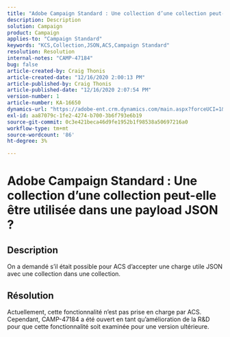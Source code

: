 ```yaml
---
title: "Adobe Campaign Standard : Une collection d’une collection peut-elle être utilisée dans une payload JSON ?"
description: Description
solution: Campaign
product: Campaign
applies-to: "Campaign Standard"
keywords: "KCS,Collection,JSON,ACS,Campaign Standard"
resolution: Resolution
internal-notes: "CAMP-47184"
bug: false
article-created-by: Craig Thonis
article-created-date: "12/16/2020 2:00:13 PM"
article-published-by: Craig Thonis
article-published-date: "12/16/2020 2:07:54 PM"
version-number: 1
article-number: KA-16650
dynamics-url: "https://adobe-ent.crm.dynamics.com/main.aspx?forceUCI=1&pagetype=entityrecord&etn=knowledgearticle&id=427fb3fd-a63f-eb11-a813-000d3a3038a2"
exl-id: aa87079c-1fe2-4274-b700-3b6f793e6b19
source-git-commit: 0c3e421beca46d9fe1952b1f98538a50697216a0
workflow-type: tm+mt
source-wordcount: '86'
ht-degree: 3%

---
```


# Adobe Campaign Standard : Une collection d’une collection peut-elle être utilisée dans une payload JSON ?

## Description

On a demandé s’il était possible pour ACS d’accepter une charge utile JSON avec une collection dans une collection.

## Résolution

Actuellement, cette fonctionnalité n’est pas prise en charge par ACS. Cependant, CAMP-47184 a été ouvert en tant qu’amélioration de la R&amp;D pour que cette fonctionnalité soit examinée pour une version ultérieure.
